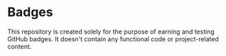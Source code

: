 # Badges 

This repository is created solely for the purpose of earning and testing GitHub badges. It doesn't contain any functional code or project-related content.

